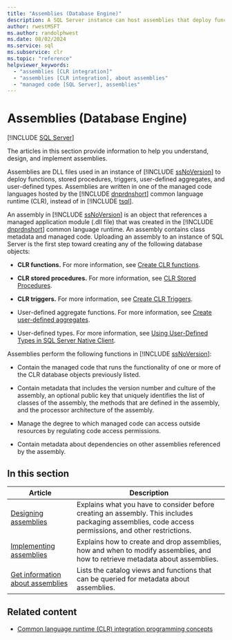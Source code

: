 ```yaml
---
title: "Assemblies (Database Engine)"
description: A SQL Server instance can host assemblies that deploy functions, procedures, triggers, and user-defined aggregates and types written in a CLR language.
author: rwestMSFT
ms.author: randolphwest
ms.date: 08/02/2024
ms.service: sql
ms.subservice: clr
ms.topic: "reference"
helpviewer_keywords:
  - "assemblies [CLR integration]"
  - "assemblies [CLR integration], about assemblies"
  - "managed code [SQL Server], assemblies"
---
```

# Assemblies (Database Engine)

[!INCLUDE [SQL Server](../../includes/applies-to-version/sqlserver.md)]

The articles in this section provide information to help you understand, design, and implement assemblies.

Assemblies are DLL files used in an instance of [!INCLUDE [ssNoVersion](../../includes/ssnoversion-md.md)] to deploy functions, stored procedures, triggers, user-defined aggregates, and user-defined types. Assemblies are written in one of the managed code languages hosted by the [!INCLUDE [dnprdnshort](../../includes/dnprdnshort-md.md)] common language runtime (CLR), instead of in [!INCLUDE [tsql](../../includes/tsql-md.md)].

An assembly in [!INCLUDE [ssNoVersion](../../includes/ssnoversion-md.md)] is an object that references a managed application module (.dll file) that was created in the [!INCLUDE [dnprdnshort](../../includes/dnprdnshort-md.md)] common language runtime. An assembly contains class metadata and managed code. Uploading an assembly to an instance of SQL Server is the first step toward creating any of the following database objects:

- **CLR functions.** For more information, see [Create CLR functions](../user-defined-functions/create-clr-functions.md).

- **CLR stored procedures.** For more information, see [CLR Stored Procedures](/dotnet/framework/data/adonet/sql/clr-stored-procedures).

- **CLR triggers.** For more information, see [Create CLR Triggers](../triggers/create-clr-triggers.md).

- User-defined aggregate functions. For more information, see [Create user-defined aggregates](../user-defined-functions/create-user-defined-aggregates.md).

- User-defined types. For more information, see [Using User-Defined Types in SQL Server Native Client](../native-client/features/using-user-defined-types.md).

Assemblies perform the following functions in [!INCLUDE [ssNoVersion](../../includes/ssnoversion-md.md)]:

- Contain the managed code that runs the functionality of one or more of the CLR database objects previously listed.

- Contain metadata that includes the version number and culture of the assembly, an optional public key that uniquely identifies the list of classes of the assembly, the methods that are defined in the assembly, and the processor architecture of the assembly.

- Manage the degree to which managed code can access outside resources by regulating code access permissions.

- Contain metadata about dependencies on other assemblies referenced by the assembly.

## In this section

| Article | Description |
| --- | --- |
| [Designing assemblies](assemblies-designing.md) | Explains what you have to consider before creating an assembly. This includes packaging assemblies, code access permissions, and other restrictions. |
| [Implementing assemblies](assemblies-implementing.md) | Explains how to create and drop assemblies, how and when to modify assemblies, and how to retrieve metadata about assemblies. |
| [Get information about assemblies](assemblies-getting-information.md) | Lists the catalog views and functions that can be queried for metadata about assemblies. |

## Related content

- [Common language runtime (CLR) integration programming concepts](common-language-runtime-clr-integration-programming-concepts.md)
